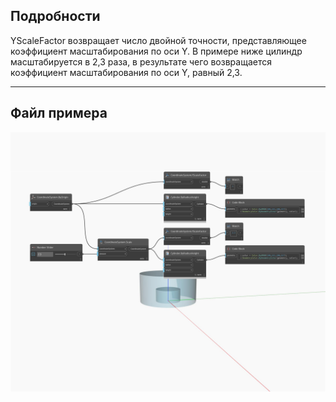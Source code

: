 ## Подробности
YScaleFactor возвращает число двойной точности, представляющее коэффициент масштабирования по оси Y. В примере ниже цилиндр масштабируется в 2,3 раза, в результате чего возвращается коэффициент масштабирования по оси Y, равный 2,3.
___
## Файл примера

![YScaleFactor](./Autodesk.DesignScript.Geometry.CoordinateSystem.YScaleFactor_img.jpg)

